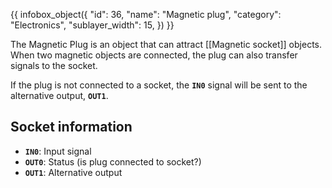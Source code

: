 {{ infobox_object({
	"id": 36,
	"name": "Magnetic plug",
	"category": "Electronics",
	"sublayer_width": 15,
}) }}

The Magnetic Plug is an object that can attract [[Magnetic socket]] objects. When two magnetic objects are connected, the plug can also transfer signals to the socket.

If the plug is not connected to a socket, the **`IN0`** signal will be sent to the alternative output, **`OUT1`**.

## Socket information
- **`IN0`**: Input signal
- **`OUT0`**: Status (is plug connected to socket?)
- **`OUT1`**: Alternative output